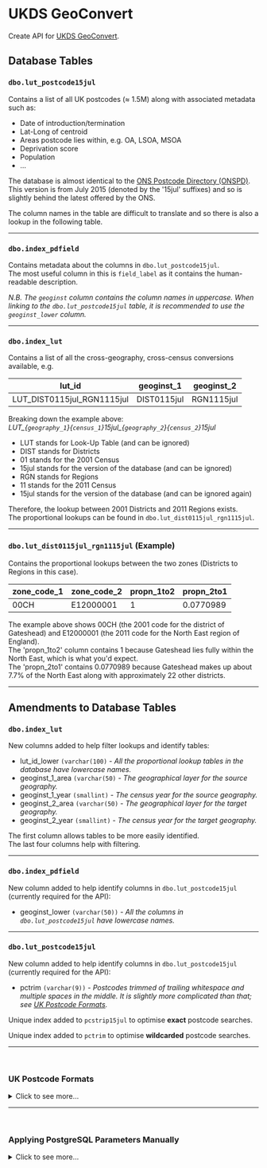 # UKDS GeoConvert

Create API for [UKDS GeoConvert](http://geoconvert.ukdataservice.ac.uk/).

## Database Tables

### `dbo.lut_postcode15jul`  
Contains a list of all UK postcodes (≈ 1.5M) along with associated metadata such as:

- Date of introduction/termination
- Lat-Long of centroid
- Areas postcode lies within, e.g. OA, LSOA, MSOA
- Deprivation score
- Population
- ...

The database is almost identical to the [ONS Postcode Directory (ONSPD)](https://geoportal.statistics.gov.uk/search?collection=Dataset&sort=-created&tags=all(PRD_ONSPD)).  
This version is from July 2015 (denoted by the '15jul' suffixes) and so is slightly behind the latest offered by the ONS.

The column names in the table are difficult to translate and so there is also a lookup in the following table.

<hr />

### `dbo.index_pdfield`  
Contains metadata about the columns in `dbo.lut_postcode15jul`.  
The most useful column in this is `field_label` as it contains the human-readable description.

*N.B. The `geoginst` column contains the column names in uppercase. When linking to the `dbo.lut_postcode15jul` table, it is recommended to use the `geoginst_lower` column.*

<hr />

### `dbo.index_lut`  
Contains a list of all the cross-geography, cross-census conversions available, e.g.

| lut_id                     | geoginst_1  | geoginst_2 |
|----------------------------|-------------|------------|
| LUT_DIST0115jul_RGN1115jul | DIST0115jul | RGN1115jul |

Breaking down the example above:  
*LUT_{`geography_1`}{`census_1`}15jul_{`geography_2`}{`census_2`}15jul*

- LUT stands for Look-Up Table (and can be ignored)
- DIST stands for Districts
- 01 stands for the 2001 Census
- 15jul stands for the version of the database (and can be ignored)
- RGN stands for Regions
- 11 stands for the 2011 Census
- 15jul stands for the version of the database (and can be ignored again)

Therefore, the lookup between 2001 Districts and 2011 Regions exists.  
The proportional lookups can be found in `dbo.lut_dist0115jul_rgn1115jul`.

<hr />

### `dbo.lut_dist0115jul_rgn1115jul` (Example)  
Contains the proportional lookups between the two zones (Districts to Regions in this case).

| zone_code_1 | zone_code_2 | propn_1to2 | propn_2to1 |
|-------------|-------------|------------|------------|
| 00CH        | E12000001   | 1          | 0.0770989  |

The example above shows 00CH (the 2001 code for the district of Gateshead) and E12000001 (the 2011 code for the North East region of England).  
The 'propn_1to2' column contains 1 because Gateshead lies fully within the North East, which is what you'd expect.  
The 'propn_2to1' contains 0.0770989 because Gateshead makes up about 7.7% of the North East along with approximately 22 other districts.

<hr />

## Amendments to Database Tables

### `dbo.index_lut`

New columns added to help filter lookups and identify tables:

- lut_id_lower `(varchar(100)` - *All the proportional lookup tables in the database have lowercase names.*
- geoginst_1_area `(varchar(50)` - *The geographical layer for the source geography.*
- geoginst_1_year `(smallint)` - *The census year for the source geography.*
- geoginst_2_area `(varchar(50)` - *The geographical layer for the target geography.*
- geoginst_2_year `(smallint)` - *The census year for the target geography.*

The first column allows tables to be more easily identified.  
The last four columns help with filtering.

<hr />

### `dbo.index_pdfield`

New column added to help identify columns in `dbo.lut_postcode15jul` (currently required for the API):

- geoginst_lower `(varchar(50))` - *All the columns in `dbo.lut_postcode15jul` have lowercase names.*

<hr />

### `dbo.lut_postcode15jul`
New column added to help identify columns in `dbo.lut_postcode15jul` (currently required for the API):

- pctrim `(varchar(9))` - *Postcodes trimmed of trailing whitespace and multiple spaces in the middle. It is slightly more complicated than that; see [UK Postcode Formats](#uk-postcode-formats).*

Unique index added to `pcstrip15jul` to optimise **exact** postcode searches.

Unique index added to `pctrim` to optimise **wildcarded** postcode searches.


<hr />
<br />

### UK Postcode Formats

<details>
  <summary>Click to see more...</summary>

  As stated in [this StackOverflow answer](https://stackoverflow.com/a/1013191/6649086), UK postcodes *should* always end in `digit-letter-letter`.  
  However, there are 416 Scottish postcodes in the ONSPD that don't follow this structure, e.g. 'EH27 8DAA' and 'DG8 6TBB'.

  I decided to update the `pcdtrim` column using the following SQL to convert over 99.97% correctly and then deal with the outliers afterwards:

  ```sql
  update dbo.lut_postcode15jul
  set pctrim = concat(left(pcstrip15jul, length(pcstrip15jul)-3), ' ', right(pcstrip15jul, 3));
  ```

  Then I used the following RegEx to find all postcodes that ended in `letter-letter-letter` using the following query:
  
  ```sql
  select regexp_matches(pctrim, '^(.*)([A-Z][A-Z][A-Z])$', 'g')
  from dbo.lut_postcode15jul;
  ```
  
  I wrote scripts to update these to move the space from the fourth-to-last character to being the fifth-to-last, e.g.  
  'EH278 DAA' -> 'EH27 8DAA'  
  'DG86 TBB' -> 'DG8 6TBB'
</details>

<hr />
<br />

### Applying PostgreSQL Parameters Manually

<details>
  <summary>Click to see more...</summary>
  
  It is preferable to set the parameters when creating the database in Terraform.  
  These are the instructions if you want to do so manually.
  
  #### Login
  
  1. Log into [AWS Single Sign-On](https://d-936702e084.awsapps.com/start#/).
  2. Go to the [RDS section](https://console.aws.amazon.com/rds/).
  3. In the left-hand menu, select 'Parameter groups'.
  
  #### Create Parameter Group
  
  You can't edit a **default** parameter group so you have to create a custom group to work with.
  
  1. In the top-right, click 'Create parameter group'.
  2. In the 'Parameter group family' dropdown, select 'postgres12'.
  3. Type in a meaningful name and a brief description.
  
  #### Edit Parameter Group
  
  1. Click on the parameter group to see the parameters.
  2. In the top-right, click 'Edit parameters'.
  
  The parameter values below are based on recommendations from [PG Config](https://www.pgconfig.org/).  
  N.B. Not all recommendations are compatible so only some of the recommendations were implemented.
  
  3. Change the following values (you can filter the parameters to more easily find them):  
```
| MEMORY                   |        |  
|--------------------------|--------|  
| work_mem                 | 3276   |  
| maintenance_work_mem     | 262144 |  

| CHECKPOINTS              |        |  
|--------------------------|--------|  
| min_wal_size             | 4096   |  
| max_wal_size             | 16384  |  
| wal_buffers              | -1     |  

| STORAGE                  |        |  
|--------------------------|--------|  
| random_page_cost         | 1.1    |  
| effective_io_concurrency | 200    |  
```

  #### Applying the Parameter Group

  1. Go back to the [RDS section](https://console.aws.amazon.com/rds/).
  2. Click on 'DB Instances'.
  3. Click on the database you are working with.
  4. In the top-right, click 'Modify'.
  5. Under 'Additional configuration > Database options', choose your newly created group in the 'DB parameter group' dropdown.
  
  #### Turning on Performance Insights (Optional)
  
  It is also recommended to turn on 'Performance Insights' if it is not active. Stick with the defaults for 'Retention period' and 'Master key'.
  
  #### Applying the Parameter Group (Continued)
  
  6. Scroll to the bottom and click 'Continue'.
  7. Review the summary of your changes and ensure the 'Apply immediately' checkbox is selected.
  8. Click 'Modify DB instance'. It will take a few minutes to apply the changes.
  
  #### Rebooting to Apply Changes
  
  1. Click on the database you are working with.
  2. Click on the 'Configuration' tab.
  3. You should see `(pending-reboot)` next to the 'Paramter group' value. In the top-right, click the 'Actions' dropdown and select 'Reboot'.
  4. Click 'Confirm'. Again, this will take a few minutes to complete.
</details>
